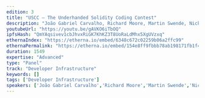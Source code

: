 ```yaml
---
edition: 3
title: "USCC – The Underhanded Solidity Coding Contest"
description: "João Gabriel Carvalho, Richard Moore, Martin Swende, Nick Johnson discuss USCC – The Underhanded Solidity Coding Contest"
youtubeUrl: "https://youtu.be/gAVKO6iTbOQ"
ipfsHash: "QmYAqsivev1cbJhvxRiGK7KhKZ3T8UoRaLdMhx5XgUVzxq"
ethernaIndex: "https://etherna.io/embed/6348c672c02259b06a2ffc99"
ethernaPermalink: "https://etherna.io/embed/154e8ff9fbbb78ab198171fb1f4b22285406d55c7414cd24822fd897e60c1185"
duration: 1549
expertise: "Advanced"
type: "Panel"
track: "Developer Infrastructure"
keywords: []
tags: ['Developer Infrastructure']
speakers: ['João Gabriel Carvalho','Richard Moore','Martin Swende','Nick Johnson']
---
```

